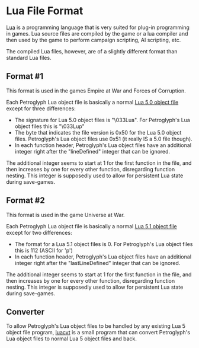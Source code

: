 # Lua File Format

[Lua](http://www.lua.org/) is a programming language that is very suited for plug-in programming in games. Lua source files are compiled by the game or a lua compiler and then used by the game to perform campaign scripting, AI scripting, etc.

The compiled Lua files, however, are of a slightly different format than standard Lua files.

## Format #1
This format is used in the games Empire at War and Forces of Corruption.

Each Petroglyph Lua object file is basically a normal [Lua 5.0 object file](http://www.lua.org/source/5.0/src_lundump.c.html#luaU_undump) except for three differences:

* The signature for Lua 5.0 object files is "\033Lua". For Petroglyph's Lua object files this is "\033Lup"
* The byte that indicates the file version is 0x50 for the Lua 5.0 object files. Petroglyph's Lua object files use 0x51 (it really IS a 5.0 file though).
* In each function header, Petroglyph's Lua object files have an additional integer right after the "lineDefined" integer that can be ignored.

The additional integer seems to start at 1 for the first function in the file, and then increases by one for every other function, disregarding function nesting. This integer is supposedly used to allow for persistent Lua state during save-games.

## Format #2
This format is used in the game Universe at War.

Each Petroglyph Lua object file is basically a normal [Lua 5.1 object file](http://www.lua.org/source/5.1/lundump.c.html#luaU_undump) except for two differences:

* The format for a Lua 5.1 object files is 0. For Petroglyph's Lua object files this is 112 (ASCII for 'p')
* In each function header, Petroglyph's Lua object files have an additional integer right after the "lastLineDefined" integer that can be ignored.

The additional integer seems to start at 1 for the first function in the file, and then increases by one for every other function, disregarding function nesting. This integer is supposedly used to allow for persistent Lua state during save-games.

## Converter
To allow Petroglyph's Lua object files to be handled by any existing Lua 5 object file program, [luacvt](https://github.com/GlyphXTools/lua-converter) is a small program that can convert Petroglyph's Lua object files to normal Lua 5 object files and back.